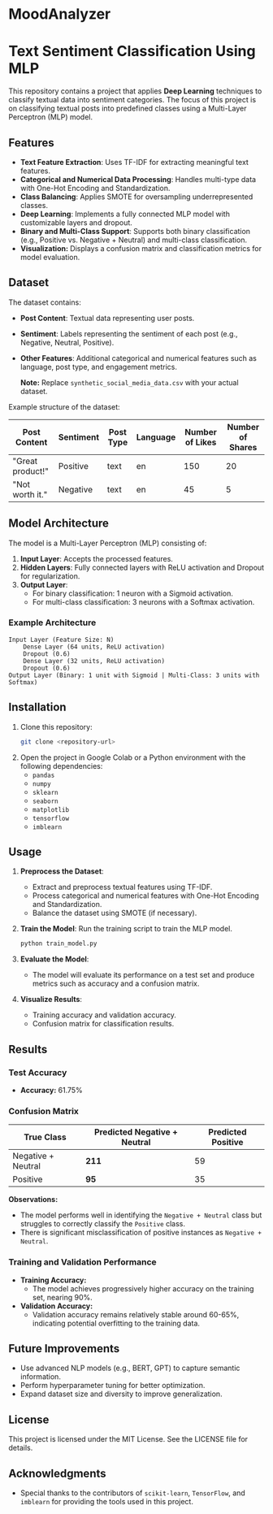 # MoodAnalyzer

# Text Sentiment Classification Using MLP

This repository contains a project that applies **Deep Learning** techniques to classify textual data into sentiment categories. The focus of this project is on classifying textual posts into predefined classes using a Multi-Layer Perceptron (MLP) model.

## Features

- **Text Feature Extraction**: Uses TF-IDF for extracting meaningful text features.
- **Categorical and Numerical Data Processing**: Handles multi-type data with One-Hot Encoding and Standardization.
- **Class Balancing**: Applies SMOTE for oversampling underrepresented classes.
- **Deep Learning**: Implements a fully connected MLP model with customizable layers and dropout.
- **Binary and Multi-Class Support**: Supports both binary classification (e.g., Positive vs. Negative + Neutral) and multi-class classification.
- **Visualization:** Displays a confusion matrix and classification metrics for model evaluation.

## Dataset

The dataset contains:
- **Post Content**: Textual data representing user posts.
- **Sentiment**: Labels representing the sentiment of each post (e.g., Negative, Neutral, Positive).
- **Other Features**: Additional categorical and numerical features such as language, post type, and engagement metrics.

  **Note:** Replace `synthetic_social_media_data.csv` with your actual dataset.

Example structure of the dataset:

| Post Content             | Sentiment | Post Type | Language | Number of Likes | Number of Shares |
|--------------------------|-----------|-----------|----------|-----------------|------------------|
| "Great product!"         | Positive  | text      | en       | 150             | 20               |
| "Not worth it."          | Negative  | text      | en       | 45              | 5                |

## Model Architecture

The model is a Multi-Layer Perceptron (MLP) consisting of:

1. **Input Layer**: Accepts the processed features.
2. **Hidden Layers**: Fully connected layers with ReLU activation and Dropout for regularization.
3. **Output Layer**: 
   - For binary classification: 1 neuron with a Sigmoid activation.
   - For multi-class classification: 3 neurons with a Softmax activation.

### Example Architecture

```plaintext
Input Layer (Feature Size: N)
    Dense Layer (64 units, ReLU activation)
    Dropout (0.6)
    Dense Layer (32 units, ReLU activation)
    Dropout (0.6)
Output Layer (Binary: 1 unit with Sigmoid | Multi-Class: 3 units with Softmax)
```

## Installation
1. Clone this repository:
   ```bash
   git clone <repository-url>
   ```
2. Open the project in Google Colab or a Python environment with the following dependencies:
   - `pandas`
   - `numpy`
   - `sklearn`
   - `seaborn`
   - `matplotlib`
   - `tensorflow`
   - `imblearn`

## Usage

1. **Preprocess the Dataset**:
   - Extract and preprocess textual features using TF-IDF.
   - Process categorical and numerical features with One-Hot Encoding and Standardization.
   - Balance the dataset using SMOTE (if necessary).

2. **Train the Model**:
   Run the training script to train the MLP model.
   ```bash
   python train_model.py
   ```

3. **Evaluate the Model**:
   - The model will evaluate its performance on a test set and produce metrics such as accuracy and a confusion matrix.

4. **Visualize Results**:
   - Training accuracy and validation accuracy.
   - Confusion matrix for classification results.

## Results
### Test Accuracy
- **Accuracy:** 61.75%

### Confusion Matrix
| True Class         | Predicted Negative + Neutral | Predicted Positive |
|--------------------|-----------------------------|--------------------|
| Negative + Neutral | **211**                     | 59                 |
| Positive           | **95**                      | 35                 |

**Observations:**
- The model performs well in identifying the `Negative + Neutral` class but struggles to correctly classify the `Positive` class.
- There is significant misclassification of positive instances as `Negative + Neutral`.

### Training and Validation Performance
- **Training Accuracy:**
  - The model achieves progressively higher accuracy on the training set, nearing 90%.
- **Validation Accuracy:**
  - Validation accuracy remains relatively stable around 60-65%, indicating potential overfitting to the training data.

## Future Improvements
- Use advanced NLP models (e.g., BERT, GPT) to capture semantic information.
- Perform hyperparameter tuning for better optimization.
- Expand dataset size and diversity to improve generalization.

## License

This project is licensed under the MIT License. See the LICENSE file for details.

## Acknowledgments

- Special thanks to the contributors of `scikit-learn`, `TensorFlow`, and `imblearn` for providing the tools used in this project.
